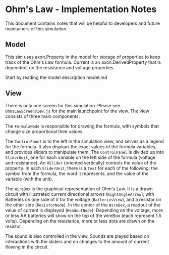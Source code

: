 # Ohm's Law - Implementation Notes

This document contains notes that will be helpful to developers and future maintainers of this simulation.

## Model

This sim uses axon.Property in the model for storage of properties to keep track of the Ohm's Law formula. Current is
an axon.DerivedProperty that is dependent on the resistance and voltage properties.

Start by reading the model description model.md
 
## View

There is only one screen for this simulation. Please see `OhmsLawScreenView.js` for the main launchpoint for the view.
The view consists of three main components.

The `FormulaNode` is responsible for drawing the formula, with symbols that change size proportional their values.

The `ControlPanel` is to the left in the simulation view, and serves as a legend for the formula. It also displays 
the exact values of the formula variables, and provides sliders to manipulate them. The `ControlPanel` is divided up into 
`SliderUnit`, one for each variable on the left side of the formula (voltage and resistance). An `HSlider` (oriented 
vertically) controls the value of the property. In each `SliderUnit`, there is a `Text` for each of the following: the
symbol from the formula, the word it represents, and the value of the variable (with the unit).

The `WireBox` is the graphical representation of Ohm's Law. It is a drawn circuit with illustrated current directional
arrows (`RightAngleArrow`), with Batteries on one side of it for the voltage (`BatteriesView`), and a resistor on the other
side (`ResistorNode`). In the center of the `WireBox`, a readout of the value of current is displayed (`ReadoutNode`).
Depending on the voltage, more or less AA batteries will show on the top of the wireBox (each represent 1.5 volts). 
Depending on the resistance, more or less dots are drawn on the resistor.

The sound is also controlled in the view. Sounds are played based on interactions with the sliders and on changes to the
amount of current flowing in the circuit.